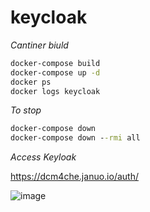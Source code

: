 # keycloak

_Cantiner biuld_
```cmd
docker-compose build
docker-compose up -d
docker ps 
docker logs keycloak
```
_To stop_ 
```cmd
docker-compose down
docker-compose down --rmi all
```

_Access Keyloak_

https://dcm4che.januo.io/auth/

![image](https://github.com/rio-ke/keycloak/assets/88568938/598e69d3-7ba6-4884-b0ed-9134acfbac4d)


